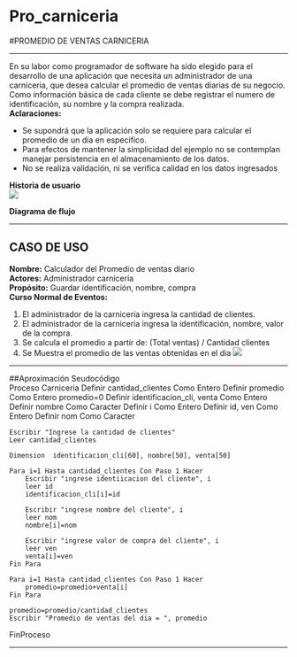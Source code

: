 # Pro_carniceria
#PROMEDIO DE VENTAS CARNICERIA
***
 En su labor como programador de software ha sido elegido para el desarrollo de una aplicación que necesita un administrador de una carniceria, que desea calcular el promedio de ventas diarias de su negocio. Como información básica de cada cliente se debe registrar el numero de identificación, su nombre y la compra realizada.
\
**Aclaraciones:**
+ Se supondrá que la aplicación solo se requiere para calcular el promedio de un dia en especifico. 
+ Para efectos de mantener la simplicidad del ejemplo no se contemplan manejar persistencia en el almacenamiento de los datos. 
+ No se realiza validación, ni se verifica calidad en los datos ingresados 

**Historia de usuario**
\
![](https://github.com/jjlo21/Pro_carniceria/blob/main/2023-06-15%20(6).png?raw=true)

**Diagrama de flujo**
\
![]()

***
## CASO DE USO

**Nombre:** Calculador del Promedio de ventas diario
\
**Actores:** Administrador carniceria
\
**Propósito:** Guardar identificación, nombre, compra
\
**Curso Normal de Eventos:**
1. El administrador de la carniceria ingresa la cantidad de clientes.
2. El administrador de la carniceria ingresa la identificación, nombre, valor de la compra.
3. Se calcula el promedio a partir de:
(Total ventas) / Cantidad clientes
4. Se Muestra el promedio de las ventas obtenidas en el dia
![](https://github.com/jjlo21/Pro_carniceria/blob/main/CASO%20DE%20USO.jpeg?raw=true)

***
##Aproximación Seudocódigo
\
Proceso Carniceria
	Definir cantidad_clientes Como Entero
	Definir promedio Como Entero
	promedio=0
	Definir identificacion_cli, venta Como Entero
	Definir nombre Como Caracter
	Definir i Como Entero
	Definir id, ven Como Entero
	Definir nom Como Caracter
	
	Escribir "Ingrese la cantidad de clientes"
	Leer cantidad_clientes
	
	Dimension  identificacion_cli[60], nombre[50], venta[50]
	
	Para i=1 Hasta cantidad_clientes Con Paso 1 Hacer
		Escribir "ingrese identiicacion del cliente", i
		leer id
		identificacion_cli[i]=id
		
		Escribir "ingrese nombre del cliente", i
		leer nom
		nombre[i]=nom
		
		Escribir "ingrese valor de compra del cliente", i
		leer ven
		venta[i]=ven
	Fin Para
	
	Para i=1 Hasta cantidad_clientes Con Paso 1 Hacer
		promedio=promedio+venta[i]
	Fin Para
	
	promedio=promedio/cantidad_clientes
	Escribir "Promedio de ventas del dia = ", promedio
	
FinProceso

***


